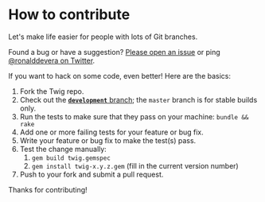 How to contribute
=================

Let's make life easier for people with lots of Git branches.

Found a bug or have a suggestion? [Please open an issue][issues] or ping
[@ronalddevera on Twitter][twitter].

If you want to hack on some code, even better! Here are the basics:

1.  Fork the Twig repo.
2.  Check out the [**`development`** branch][dev branch]; the `master` branch is
    for stable builds only.
3.  Run the tests to make sure that they pass on your machine: `bundle && rake`
4.  Add one or more failing tests for your feature or bug fix.
5.  Write your feature or bug fix to make the test(s) pass.
6.  Test the change manually:
    1.  `gem build twig.gemspec`
    2.  `gem install twig-x.y.z.gem` (fill in the current version number)
7.  Push to your fork and submit a pull request.

Thanks for contributing!

[issues]:     https://github.com/rondevera/twig/issues
[twitter]:    https://twitter.com/ronalddevera
[dev branch]: https://github.com/rondevera/twig/commits/development

